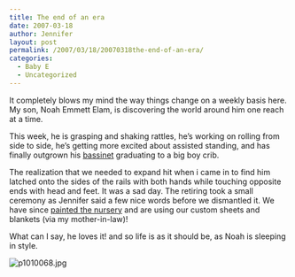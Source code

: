 ```yaml
---
title: The end of an era
date: 2007-03-18
author: Jennifer
layout: post
permalink: /2007/03/18/20070318the-end-of-an-era/
categories:
  - Baby E
  - Uncategorized
---
```

It completely blows my mind the way things change on a weekly basis here. My son, Noah Emmett Elam, is discovering the world around him one reach at a time.

This week, he is grasping and shaking rattles, he&#8217;s working on rolling from side to side, he&#8217;s getting more excited about assisted standing, and has finally outgrown his [bassinet](http://www.stokkeusa.com/sleepi3.htm "bassinet") graduating to a big boy crib.

The realization that we needed to expand hit when i came in to find him latched onto the sides of the rails with both hands while touching opposite ends with head and feet. It was a sad day. The retiring took a small ceremony as Jennifer said a few nice words before we dismantled it. We have since [painted the nursery](http://www.flickr.com/photos/jenniferandJennifers_photos/ "painted the nursery") and are using our custom sheets and blankets (via my mother-in-law)!

What can I say, he loves it! and so life is as it should be, as Noah is sleeping in style.

<img id="image142" alt="p1010068.jpg" src="http://static.squarespace.com/static/50db6bb3e4b015296cd43789/50dfa5b1e4b0dc6320e0b5ea/50dfa5b1e4b0dc6320e0b66d/1174217992000/?format=original" />
